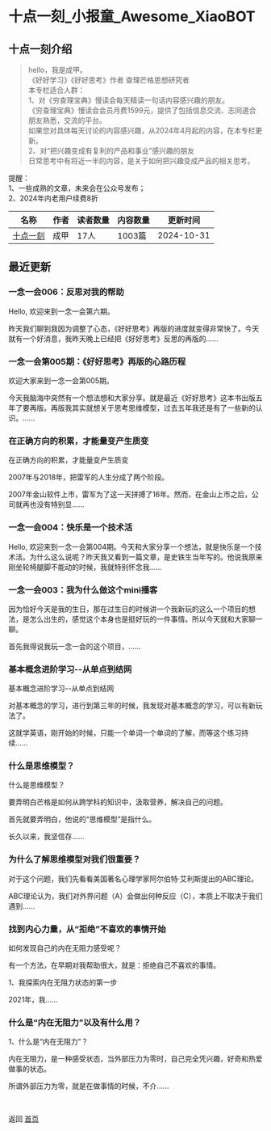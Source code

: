 # 十点一刻_小报童_Awesome_XiaoBOT

## 十点一刻介绍
> hello，我是成甲。    
《好好学习》《好好思考》作者 查理芒格思想研究者    
本专栏适合人群：    
1、对《穷查理宝典》慢读会每天精读一句话内容感兴趣的朋友。    
《穷查理宝典》慢读会会员月费1599元，提供了包括信息交流、志同道合朋友熟悉，交流的平台。    
如果您对具体每天讨论的内容感兴趣，从2024年4月起的内容，在本专栏更新。    
2、对“把兴趣变成有复利的产品和事业”感兴趣的朋友    
日常思考中有将近一半的内容，是关于如何把兴趣变成产品的相关思考。    
    
提醒：    
1、一些成熟的文章，未来会在公众号发布；    
2、2024年内老用户续费8折  
  


|名称|作者|读者数量|内容数量|更新时间|
|---|---|---|---|---|
|[十点一刻](https://xiaobot.net/p/1015?refer=0b133df9-27dc-423b-8101-639049001c13)|成甲|17人|1003篇|2024-10-31|

## 最近更新
### 一念一会006：反思对我的帮助

Hello, 欢迎来到一念一会第六期。

昨天我们聊到我因为调整了心态，《好好思考》再版的进度就变得非常快了。今天就有一个好消息，我昨天晚上已经把《好好思考》反思的再版的......

### 一念一会第005期：《好好思考》再版的心路历程

欢迎大家来到一念一会第005期。

今天我脑海中突然有一个想法想和大家分享。就是最近《好好思考》这本书出版五年了要再版。再版我其实就想关于思考思维模型，过去五年我还是有了一些新的认识。......

### 在正确方向的积累，才能量变产生质变

在正确方向的积累，才能量变产生质变

2007年与2018年，把雷军的人生分成了两个阶段。

2007年金山软件上市，雷军为了这一天拼搏了16年。然而，在金山上市之后，公司就再也没有特别显......

### 一念一会004：快乐是一个技术活

Hello,
欢迎来到一念一会第004期。今天和大家分享一个想法，就是快乐是一个技术活。为什么这么说呢？昨天我又看到一篇文章，是史铁生当年写的。他说我原来刚坐轮椅腿脚不能动的时候，我就特别怀念我......

### 一念一会003：我为什么做这个mini播客

因为恰好今天是我的生日，那在过生日的时候讲一个我新玩的这么一个项目的想法，是怎么出生的，感觉这个本身也是挺好玩的一件事情。所以今天就和大家聊一聊。

首先我得说我玩一念一会的这个项目，......

### 基本概念进阶学习--从单点到结网

基本概念进阶学习--从单点到结网

对基本概念的学习，进行到第三年的时候，我发现对基本概念的学习，可以有新玩法了。

这就学英语，刚开始的时候，只能一个单词一个单词的了解，而等这个练习持续......

### 什么是思维模型？

什么是思维模型？

要弄明白芒格是如何从跨学科的知识中，汲取营养，解决自己的问题。

首先就要弄明白，他说的“思维模型”是指什么。



长久以来，我坚信存......

### 为什么了解思维模型对我们很重要？

对于这个问题，我们先看看美国著名心理学家阿尔伯特·艾利斯提出的ABC理论。



ABC理论认为，我们对外界问题（A）会做出何种反应（C），本质上不取决于我们遇到......

### 找到内心力量，从“拒绝”不喜欢的事情开始

如何发现自己的内在无阻力感受呢？

有一个方法，在早期对我帮助很大，就是：拒绝自己不喜欢的事情。

1、我探索内在无阻力状态的第一步

2021年，我......

### 什么是“内在无阻力”以及有什么用？

1、什么是“内在无阻力”？

内在无阻力，是一种感受状态，当外部压力为零时，自己完全凭兴趣，好奇和热爱做事的状态。

所谓外部压力为零，就是在做事情的时候，不介......


<a href="https://github.com/Reno9527/awesome-xiaobot" style="color: white; text-decoration: none;">awesome-xiaobot</a>

返回 [首页](../README.md)
